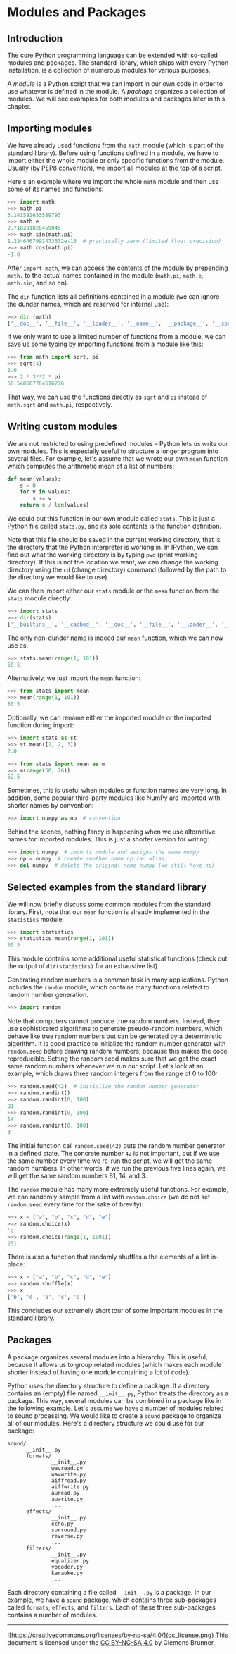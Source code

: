 Modules and Packages
====================
Introduction
------------
The core Python programming language can be extended with so-called modules and packages. The standard library, which ships with every Python installation, is a collection of numerous modules for various purposes.

A *module* is a Python script that we can import in our own code in order to use whatever is defined in the module. A *package* organizes a collection of modules. We will see examples for both modules and packages later in this chapter.

Importing modules
-----------------
We have already used functions from the `math` module (which is part of the standard library). Before using functions defined in a module, we have to import either the whole module or only specific functions from the module. Usually (by PEP8 convention), we import all modules at the top of a script.

Here's an example where we import the whole `math` module and then use some of its names and functions:

```python
>>> import math
>>> math.pi
3.141592653589793
>>> math.e
2.718281828459045
>>> math.sin(math.pi)
1.2246467991473532e-16  # practically zero (limited float precision)
>>> math.cos(math.pi)
-1.0
```

After `import math`, we can access the contents of the module by prepending `math.` to the actual names contained in the module (`math.pi`, `math.e`, `math.sin`, and so on).

The `dir` function lists all definitions contained in a module (we can ignore the dunder names, which are reserved for internal use):

```python
>>> dir (math)
['__doc__', '__file__', '__loader__', '__name__', '__package__', '__spec__', 'acos', 'acosh', 'asin', 'asinh', 'atan', 'atan2', 'atanh', 'ceil', 'comb', 'copysign', 'cos', 'cosh', 'degrees', 'dist', 'e', 'erf', 'erfc', 'exp', 'expm1', 'fabs', 'factorial', 'floor', 'fmod', 'frexp', 'fsum', 'gamma', 'gcd', 'hypot', 'inf', 'isclose', 'isfinite', 'isinf', 'isnan', 'isqrt', 'ldexp', 'lgamma', 'log', 'log10', 'log1p', 'log2', 'modf', 'nan', 'perm', 'pi', 'pow', 'prod', 'radians', 'remainder', 'sin', 'sinh', 'sqrt', 'tan', 'tanh', 'tau', 'trunc']
```

If we only want to use a limited number of functions from a module, we can save us some typing by importing functions from a module like this:

```python
>>> from math import sqrt, pi
>>> sqrt(4)
2.0
>>> 2 * 3**2 * pi
56.548667764616276
```

That way, we can use the functions directly as `sqrt` and `pi` instead of `math.sqrt` and `math.pi`, respectively.

Writing custom modules
----------------------
We are not restricted to using predefined modules &ndash; Python lets us write our own modules. This is especially useful to structure a longer program into several files. For example, let's assume that we wrote our own `mean` function which computes the arithmetic mean of a list of numbers:

```python
def mean(values):
    s = 0
    for v in values:
        s += v
    return s / len(values)
```

We could put this function in our own module called `stats`. This is just a Python file called `stats.py`, and its sole contents is the function definition.

Note that this file should be saved in the current working directory, that is, the directory that the Python interpreter is working in. In IPython, we can find out what the working directory is by typing `pwd` (print working directory). If this is not the location we want, we can change the working directory using the `cd` (change directory) command (followed by the path to the directory we would like to use).

We can then import either our `stats` module or the `mean` function from the `stats` module directly:

```python
>>> import stats
>>> dir(stats)
['__builtins__', '__cached__', '__doc__', '__file__', '__loader__', '__name__', '__package__', '__spec__', 'mean']
```

The only non-dunder name is indeed our `mean` function, which we can now use as:

```python
>>> stats.mean(range(1, 101))
50.5
```

Alternatively, we just import the `mean` function:

```python
>>> from stats import mean
>>> mean(range(1, 101))
50.5
```

Optionally, we can rename either the imported module or the imported function during import:

```python
>>> import stats as st
>>> st.mean([1, 2, 3])
2.0
```

```python
>>> from stats import mean as m
>>> m(range(50, 76))
62.5
```

Sometimes, this is useful when modules or function names are very long. In addition, some popular third-party modules like NumPy are imported with shorter names by convention:

```python
>>> import numpy as np  # convention
```

Behind the scenes, nothing fancy is happening when we use alternative names for imported modules. This is just a shorter version for writing:

```python
>>> import numpy  # imports module and assigns the name numpy
>>> np = numpy  # create another name np (an alias)
>>> del numpy  # delete the original name numpy (we still have np)
```

Selected examples from the standard library
-------------------------------------------
We will now briefly discuss some common modules from the standard library. First, note that our `mean` function is already implemented in the `statistics` module:

```python
>>> import statistics
>>> statistics.mean(range(1, 101))
50.5
```

This module contains some additional useful statistical functions (check out the output of `dir(statistics)` for an exhaustive list).

Generating random numbers is a common task in many applications. Python includes the `random` module, which contains many functions related to random number generation.

```python
>>> import random
```

Note that computers cannot produce true random numbers. Instead, they use sophisticated algorithms to generate pseudo-random numbers, which behave like true random numbers but can be generated by a deterministic algorithm. It is good practice to initialize the random number generator with `random.seed` before drawing random numbers, because this makes the code reproducible. Setting the random seed makes sure that we get the exact same random numbers whenever we run our script. Let's look at an example, which draws three random integers from the range of 0 to 100:

```python
>>> random.seed(42)  # initialize the random number generator
>>> random.randint()
>>> random.randint(0, 100)
81
>>> random.randint(0, 100)
14
>>> random.randint(0, 100)
3
```

The initial function call `random.seed(42)` puts the random number generator in a defined state. The concrete number `42` is not important, but if we use the same number every time we re-run the script, we will get the same random numbers. In other words, if we run the previous five lines again, we will get the same random numbers 81, 14, and 3.

The `random` module has many more extremely useful functions. For example, we can randomly sample from a list with `random.choice` (we do not set `random.seed` every time for the sake of brevity):

```python
>>> x = ["a", "b", "c", "d", "e"]
>>> random.choice(x)
'c'
>>> random.choice(range(1, 1001))
251
```

There is also a function that randomly shuffles a the elements of a list in-place:

```python
>>> x = ["a", "b", "c", "d", "e"]
>>> random.shuffle(x)
>>> x
['b', 'd', 'a', 'c', 'e']
```

This concludes our extremely short tour of some important modules in the standard library.

Packages
--------
A package organizes several modules into a hierarchy. This is useful, because it allows us to group related modules (which makes each module shorter instead of having one module containing a lot of code).

Python uses the directory structure to define a package. If a directory contains an (empty) file named `__init__.py`, Python treats the directory as a package. This way, several modules can be combined in a package like in the following example. Let's assume we have a number of modules related to sound processing. We would like to create a `sound` package to organize all of our modules. Here's a directory structure we could use for our package:

```
sound/
      __init__.py
      formats/
              __init__.py
              wavread.py
              wavwrite.py
              aiffread.py
              aiffwrite.py
              auread.py
              auwrite.py
              ...
      effects/
              __init__.py
              echo.py
              surround.py
              reverse.py
              ...
      filters/
              __init__.py
              equalizer.py
              vocoder.py
              karaoke.py
              ...
```

Each directory containing a file called `__init__.py` is a package. In our example, we have a `sound` package, which contains three sub-packages called `formats`, `effects`, and `filters`. Each of these three sub-packages contains a number of modules.

---
![https://creativecommons.org/licenses/by-nc-sa/4.0/](cc_license.png) This document is licensed under the [CC BY-NC-SA 4.0](https://creativecommons.org/licenses/by-nc-sa/4.0/) by Clemens Brunner.